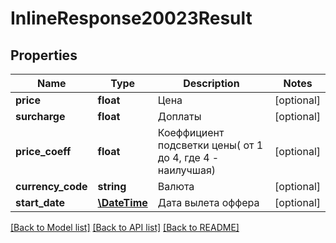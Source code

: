# InlineResponse20023Result

## Properties
Name | Type | Description | Notes
------------ | ------------- | ------------- | -------------
**price** | **float** | Цена | [optional] 
**surcharge** | **float** | Доплаты | [optional] 
**price_coeff** | **float** | Коеффициент подсветки цены( от 1 до 4, где 4 - наилучшая) | [optional] 
**currency_code** | **string** | Валюта | [optional] 
**start_date** | [**\DateTime**](\DateTime.md) | Дата вылета оффера | [optional] 

[[Back to Model list]](../../README.md#documentation-for-models) [[Back to API list]](../../README.md#documentation-for-api-endpoints) [[Back to README]](../../README.md)

